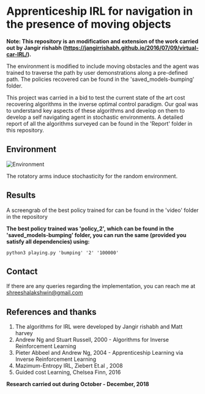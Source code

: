 # Apprenticeship IRL for navigation in the presence of moving objects

**Note: This repository is an modification and extension of the work carried out by Jangir rishabh (https://jangirrishabh.github.io/2016/07/09/virtual-car-IRL/).** 

The environment is modified to include moving obstacles and the agent was trained to traverse the path by user demonstrations along a pre-defined path. The policies recovered can be found in the 'saved_models-bumping' folder.

This project was carried in a bid to test the current state of the art cost recovering algorithms in the inverse optimal control paradigm. Our goal was to understand key aspects of these algorithms and develop on them to develop a self navigating agent in stochastic environments. A detailed report of all the algorithms surveyed can be found in the 'Report' folder in this repository. 


## Environment 

![Environment](http://github.com/test13234/IRL_Test.git/Images/Env "Modified simulation environment")

The rotatory arms induce stochasticity for the random environment. 

## Results
 
A screengrab of the best policy trained for can be found in the 'video' folder in the repository

**The best policy trained was 'policy_2', which can be found in the 'saved_models-bumping' folder, you can run the same (provided you satisfy all dependencies) using:** 

`python3 playing.py 'bumping' '2' '100000'`


## Contact

If there are any queries regarding the implementation, you can reach me at shreeshalakshwin@gmail.com

## References and thanks

1. The algorithms for IRL were developed by Jangir rishabh and Matt harvey
2. Andrew Ng and Stuart Russell, 2000 - Algorithms for Inverse Reinforcement Learning
3. Pieter Abbeel and Andrew Ng, 2004 - Apprenticeship Learning via Inverse Reinforcement Learning
4. Mazimum-Entropy IRL, Ziebert Et.al , 2008
5. Guided cost Learning, Chelsea Finn, 2016


**Research carried out during October - December, 2018**

